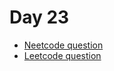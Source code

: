 # Day 23

- [Neetcode question](https://leetcode.com/problems/implement-trie-prefix-tree/)
- [Leetcode question](https://leetcode.com/problems/the-k-th-lexicographical-string-of-all-happy-strings-of-length-n/?envType=daily-question&envId=2025-02-19)
